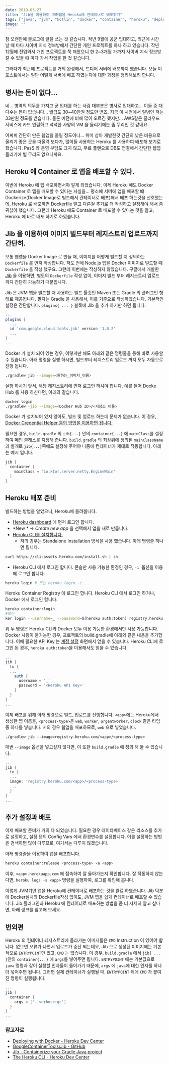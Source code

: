 ```yaml
---
date: 2019-03-27
title: "Jib을 이용하여 JVM앱을 Heroku에 컨테이너로 배포하기"
tags: ["java", "jvm", "kotlin", "docker", "container", "heroku", "deploy", "jib", "gradle"]
image: ''
---
```


참 오랜만에 블로그에 글을 쓰는 것 같습니다. 작년 9월에 공군 입대하고, 최근에 시간 날 때 마다 사이버 지식 정보방에서 간단한 개인 프로젝트를 하나 하고 있습니다. 작년 12월에 전입와서 개인 프로젝트를 쭉 해왔으니 한 2~3개월 가까지 사이버 지식 정보방 갈 수 있을 떄 마다 가서 작업을 한 것 같습니다.

그러다가 최근에 프로젝트를 거의 완성해서, 드디어 서버에 배포까지 했습니다. 오늘 이 포스트에서는 일단 어떻게 서버에 배포 하였는지에 대한 과정을 정리해보려 합니다.

## 병사는 돈이 없다...
네... 병역의 의무를 가지고 군 입대를 하는 사람 대부분은 병사로 입대하고... 이들 중 대다수는 돈이 없습니다...
월급도 30~40만원 정도만 받죠, 지금 이 시점에서 일병인 저는 33만원 정도를 받습니다. 물론 예전에 비해 많이 오르긴 했지만... AWS같은 클라우드 서비스에 카드 연결하고 넉넉한 사양의 VM 을 돌리기에는 좀 무리인 것 같네요. 

어짜피 간단히 만든 웹앱을 올릴 정도이니... 취미 삼아 개발한것 간단히 낮은 비용으로 올리기 좋은 곳을 떠올려 보다가, 많이들 사용하는 Heroku 를 사용하여 배포해 보기로 했습니다. PasS 라 운영 부담도 크지 않고, 무료 플랜으로 DB도 연결해서 간단한 웹앱 올리기에 별 무리도 없으니까요.

## Heroku 에 Container 로 앱을 배포할 수 있다.
이번에 Heroku 에 앱 배포하면서야 알게 되었습니다. 이제 Heroku 에도 Docker Container 로 앱을 배포할 수 있다는 사실을... 평소에 서버에 앱을 배포할 떄 Dockerize(Docker Image로 빌드해서 컨테이너로 배포)해서 배포 하는것을 선호했는데, Heroku 로 배포하면 Dockerfile 말고 다른걸 추가로 더 작성하고 설정해야 해서 좀 귀찮아 했습니다. 그런데 Heroku 에도 Container 로 배포할 수 있다는 것을 알고, Heroku 에 바로 배포 하기로 하였습니다.

## Jib 을 이용하여 이미지 빌드부터 레지스트리 업로드까지 간단히.
보통 웹앱을 Docker Image 로 만들 때, 이미지를 어떻게 빌드할 지 정의하는 `Dockerfile` 를 먼저 작성합니다. 저도 전에 Node.js 앱을 Docker 이미지로 빌드할 때 `Dockerfile` 을 작성 했구요. 그런데 이번에는 작성하지 않았습니다. 구글에서 개발한 [Jib](https://github.com/GoogleContainerTools/jib) 을 이용하면, 별도의 `Dockerfile` 작성 없이, 이미지 빌드 부터 레지스트리 업로드 까지 간단히 가능하기 때문입니다.

Jib 은 JVM 앱을 빌드할 때 사용하는 빌드 툴킷인 Maven 또는 Gradle 의 플러그인 형태로 제공됩니다. 필자는 Gradle 을 사용해서, 이를 기준으로 작성하겠습니다. 기본적인 설정은 간단합니다. `plugins{ ... }` 블록에 Jib 을 추가 하기만 하면 됩니다.

```groovy
...
plugins {
  ...
  id 'com.google.cloud.tools.jib' version '1.0.2'
  ...
}
...
```

Docker 가 설치 되어 있는 경우, 이렇게만 해도 아래와 같은 명령줄을 통해 바로 사용할 수 있습니다.
아래 명령을 실행 하시면, 빌드부터 레지스트리 업로드 까지 모두 자동으로 진행 됩니다.

```bash
./gradlew jib --image=<원하는_이미지_이름>
```

실행 하시기 앞서, 해당 레지스트리에 먼저 로그인 하셔야 합니다. 예를 들어 Docke Hub 를 사용 하신다면, 아래와 같습니다.
```bash
docker login 
./gradlew -jib --image=<Docker Hub ID>/<저장소 이름>
```

Docker 가 설치되어 있지 않아도, 빌드 및 업로드 하는데 문제가 없습니다. 이 경우, [Docker Credential Helper 등의 방법을 이용하면 됩니다.](https://github.com/GoogleContainerTools/jib/tree/master/jib-gradle-plugin#authentication-methods)

필요한 경우, `build.gradle` 의 `jib{...}` 안의 `container{...}` 에 `mainClass`를 설정하여 메인 클래스를 지정해 줍니다.  `build.gradle` 의 최상위에 정의된 `mainClassName`과 별개로 `jib{...}`쪽에도 설정해 주어야 나중에 컨테이너가 제대로 작동합니다. 아래는 예시 입니다.

```groovy
jib {
  container {
    mainClass = 'io.ktor.server.netty.EngineMain'
  }
}
```

## Heroku 배포 준비


빌드하는 방법을 알았으니, Heroku에 올려봅니다.

- [Heroku dashboard](https://dashboard.heroku.com) 에 먼저 로그인 합니다.
- *New * -> *Create new app* 을 선택해서 앱을 새로 만듭니다.
- [Heroku CLI를 설치합니다.](https://devcenter.heroku.com/articles/heroku-cli)
  - 저의 경우는 Standalone Installation 방식을 사용 했습니다. 아래 명령줄 하나면 됩니다.
```bash
curl https://cli-assets.heroku.com/install.sh | sh
```
- Heroku CLI 에서 로그인 합니다. 콘솔만 사용 가능한 환경인 경우, `-i `옵션을 이용해 로그인 합니다.
```bash
heroku login # 또는 heroku login -i
```

Heroku Container Registry 에 로그인 합니다. Heroku CLI 에서 로그인 하거나, Docker 에서 로그인 합니다.

```bash
heroku container:login
#또는
ker login --username=_ --password=$(heroku auth:token) registry.heroku.com
```

위 두 명령은 Heroku CLI와 Docker 모두 이용 가능한 환경에서만 사용 가능합니다. Docker 사용이 불가능한 경우, 프로젝트의 build.gradle에 아래와 같은 내용을 추가합니다. 이때 필요한 API Key 는 [계정 설정](https://dashboard.heroku.com/account) 화면에서 얻을 수 있습니다. Heroku CLI에 로그인 된 경우, `heroku auth:token`을 이용해서도 얻을 수 있습니다.

```groovy
...
jib { 
  to {
  ...
    auth { 
      username = '_' 
      password = '<Heroku API Key>'
    } 
  } 
}
...
```

이제 배포를 위해 아래 명령으로 빌드, 업로드를 진행합니다.
`<app>`에는 Heroku에서 생성한 앱 이름을, `<process-type>`은 `web`, `worker`, `urgentworker`, `clock` 같은 타입 중 하나를 넣습니다. 저의 경우 웹앱을 배포하므로, `web` 으로 넣었습니다.

```
./gradlew jib --image=registry.heroku.com/<app>/<process-type>
```

매번 `--image` 옵션을 넣고싶지 않다면, 이 또한 `build.gradle` 에 정의 해 둘 수 있습니다.

```groovy
...
jib { 
  to {
  ...
  image: 'registry.heroku.com/<app>/<process-type>'
  ...
  } 
}
...
```

## 추가 설정과 배포
이제 배포할 준비가 거의 다 되었습니다. 필요한 경우 데이타베이스 같은 리소스를 추가로 설정하고, 설정 탭의 Config Vars 에서 환경변수를 설정합니다. 이를 설정하는 방법은 검색하면 많이 다루므로, 여기서는 다루지 않겠습니다.

아래 명령줄을 이용하여 앱을 배포합니다.

```bash
heroku container:release <process-type> -a <app>
```

이후, `<app>.herokuapp.com` 에 접속하여 잘 돌아가는지 확인합니다.
잘 작동하지 않는다면, `heroku logs -s <app>` 명령을 실행하여, 로그를 확인해 봅니다.

이렇게 JVM기반 앱을 Heroku에 컨테이너로 배포하는 것을 완료 하였습니다. Jib 덕분에 Docker설치와 Dockerfile작성 없이도, JVM 앱을 쉽게 컨테이너로 배포할 수 있습니다.
Jib 플러그인과 Heroku 에 컨테이너로 배포하는 방법을 좀 더 자세히 알고 싶다면, 아래 링크를 참고해 보세요.

## 번외편
Heroku 의 컨테이너 레지스트리에 올라가는 이미지들은 `CMD` Instruction 이 있어야 합니다. 없으면 오류가 나면서 업로드가 중단 되는데요, Jib 으로 생성된 이미지에는 기본적으로 `ENTRYPOINT`만 있고, `CMD` 는 없습니다. 이 경우, `build.gradle` 에서 `jib{ ... }`안의 `container{...}` 에 `args`를 넣어주면 됩니다. `ENTRYPOINT` 에는 기본값으로 `java` 명령과 같이 실행할 인자들이 들어가기 때문에, `args` 에 `java`에 대한 인자를 하나 더 넣어주면 됩니다. 그러면 실제 컨테이너가 실행될 때, `ENTRYPOINT` 뒤에 `CMD` 가 붙여진 명령이 실행됩니다.

```groovy
...
jib {
  container {
    args = ['--verbose:gc']
  }
}
...
```

### 참고자료
- [Deploying with Docker - Heroku Dev Center](https://devcenter.heroku.com/categories/deploying-with-docker)
- [GoogleContainerTools/Jib - GitHub](https://github.com/GoogleContainerTools/jib/blob/master/README.md)
- [Jib - Containerize your Gradle Java project](https://github.com/GoogleContainerTools/jib/blob/master/jib-gradle-plugin/README.md)
- [The Heroku CLI - Heroku Dev Center](https://devcenter.heroku.com/articles/heroku-cli)
